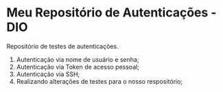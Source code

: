 # Meu Repositório de Autenticações - DIO
Repositório de testes de autenticações.
1. Autenticação via nome de usuário e senha;
2. Autenticação via Token de acesso pessoal;
3. Autenticação via SSH;
4. Realizando alterações de testes para o nosso respositório;